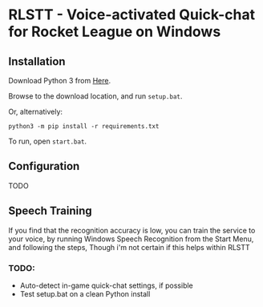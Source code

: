 # RLSTT - Voice-activated Quick-chat for Rocket League on Windows

## Installation

Download Python 3 from [Here](https://www.python.org/downloads/).

Browse to the download location, and run `setup.bat`.

Or, alternatively:

```
python3 -m pip install -r requirements.txt
```

To run, open `start.bat`.

## Configuration

TODO

## Speech Training

If you find that the recognition accuracy is low, you can train the service to your voice, by running Windows Speech Recognition from the Start Menu, and following the steps, Though i'm not certain if this helps within RLSTT

### TODO:
* Auto-detect in-game quick-chat settings, if possible
* Test setup.bat on a clean Python install
